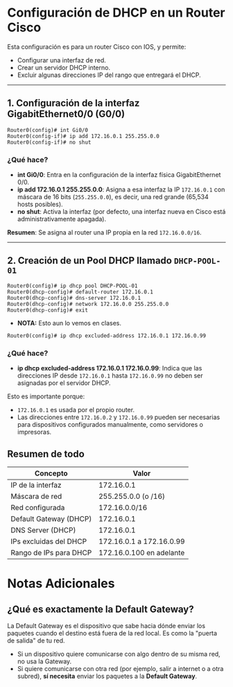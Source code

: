 # Configuración de DHCP en un Router Cisco

Esta configuración es para un router Cisco con IOS, y permite:

- Configurar una interfaz de red.
- Crear un servidor DHCP interno.
- Excluir algunas direcciones IP del rango que entregará el DHCP.

---

## 1. Configuración de la interfaz GigabitEthernet0/0 (G0/0)

```plaintext
Router0(config)# int Gi0/0
Router0(config-if)# ip add 172.16.0.1 255.255.0.0
Router0(config-if)# no shut
```

### ¿Qué hace?

- **int Gi0/0**: Entra en la configuración de la interfaz física GigabitEthernet 0/0.
- **ip add 172.16.0.1 255.255.0.0**: Asigna a esa interfaz la IP `172.16.0.1` con máscara de 16 bits (`255.255.0.0`), es decir, una red grande (65,534 hosts posibles).
- **no shut**: Activa la interfaz (por defecto, una interfaz nueva en Cisco está administrativamente apagada).

**Resumen**: Se asigna al router una IP propia en la red `172.16.0.0/16`.

---

## 2. Creación de un Pool DHCP llamado `DHCP-POOL-01`

```plaintext
Router0(config)# ip dhcp pool DHCP-POOL-01
Router0(dhcp-config)# default-router 172.16.0.1
Router0(dhcp-config)# dns-server 172.16.0.1
Router0(dhcp-config)# network 172.16.0.0 255.255.0.0
Router0(dhcp-config)# exit
```

- **NOTA:** Esto aun lo vemos en clases.
```plaintext
Router0(config)# ip dhcp excluded-address 172.16.0.1 172.16.0.99
```

### ¿Qué hace?

- **ip dhcp excluded-address 172.16.0.1 172.16.0.99**: Indica que las direcciones IP desde `172.16.0.1` hasta `172.16.0.99` no deben ser asignadas por el servidor DHCP.

Esto es importante porque:

- `172.16.0.1` es usada por el propio router.
- Las direcciones entre `172.16.0.2` y `172.16.0.99` pueden ser necesarias para dispositivos configurados manualmente, como servidores o impresoras.


## Resumen de todo 

| Concepto                  | Valor                        |
|---------------------------|------------------------------|
| IP de la interfaz         | 172.16.0.1                  |
| Máscara de red            | 255.255.0.0 (o /16)         |
| Red configurada           | 172.16.0.0/16               |
| Default Gateway (DHCP)    | 172.16.0.1                  |
| DNS Server (DHCP)         | 172.16.0.1                  |
| IPs excluidas del DHCP    | 172.16.0.1 a 172.16.0.99    |
| Rango de IPs para DHCP    | 172.16.0.100 en adelante    |
# 

# Notas Adicionales

## ¿Qué es exactamente la Default Gateway?

La Default Gateway es el dispositivo que sabe hacia dónde enviar los paquetes cuando el destino está fuera de la red local.
Es como la "puerta de salida" de tu red.

- Si un dispositivo quiere comunicarse con algo dentro de su misma red, no usa la Gateway.
- Si quiere comunicarse con otra red (por ejemplo, salir a internet o a otra subred), **sí necesita** enviar los paquetes a la **Default Gateway**.